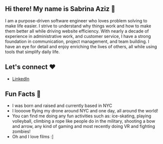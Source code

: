 ## Hi there! My name is Sabrina Aziz :wave:

I am a purpose-driven software engineer who loves problem solving to make life easier. I strive to understand why things work and how to make them better all while driving website efficiency. With nearly a decade of experience in administrative work, and customer service, I have a strong foundation in communication, project management, and team building. I have an eye for detail and enjoy enriching the lives of others, all while using tools that simplify daily life.

## Let's connect :hearts:
- [LinkedIn](https://www.linkedin.com/in/sabrinaaziz1/)

## Fun Facts :palm_tree:
-  I was born and raised and currently based in NYC 
-  I loooove flying my drone around NYC and one day, all around the world!
-  You can find me doing any fun activities such as: 
ice-skating, playing volleyball, climbing a rope like people do in the military, shooting a bow and arrow, any kind of gaming and most recently doing VR and fighting zombies!
-   Oh and I love films :]
